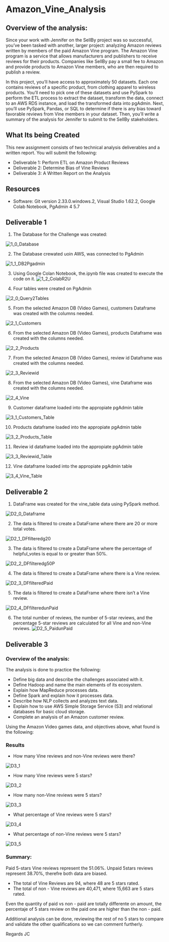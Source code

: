 # Amazon_Vine_Analysis

## Overview of the analysis:
Since your work with Jennifer on the SellBy project was so successful, you’ve been tasked with another, larger project: analyzing Amazon reviews written by members of the paid Amazon Vine program. The Amazon Vine program is a service that allows manufacturers and publishers to receive reviews for their products. Companies like SellBy pay a small fee to Amazon and provide products to Amazon Vine members, who are then required to publish a review.

In this project, you’ll have access to approximately 50 datasets. Each one contains reviews of a specific product, from clothing apparel to wireless products. You’ll need to pick one of these datasets and use PySpark to perform the ETL process to extract the dataset, transform the data, connect to an AWS RDS instance, and load the transformed data into pgAdmin. Next, you’ll use PySpark, Pandas, or SQL to determine if there is any bias toward favorable reviews from Vine members in your dataset. Then, you’ll write a summary of the analysis for Jennifer to submit to the SellBy stakeholders.

## What Its being Created
This new assignment consists of two technical analysis deliverables and a written report. You will submit the following:

- Deliverable 1: Perform ETL on Amazon Product Reviews
- Deliverable 2: Determine Bias of Vine Reviews
- Deliverable 3: A Written Report on the Analysis

## Resources
- Software: Git version 2.33.0.windows.2, Visual Studio 1.62.2, Google Colab Notebook, PgAdmin 4 5.7

## Deliverable 1

1. The Database for the Challenge was created:

![1_0_Database](https://github.com/Jcreye75/Amazon_Vine_Analysis/blob/9771894c4e2aa76bd68708ffa376fcfbf7040ba5/Resources/1_0_Database.png)

2. The Database crewated uoin AWS, was connected to PgAdmin

![1_1_DB2Pgadmin](https://github.com/Jcreye75/Amazon_Vine_Analysis/blob/9771894c4e2aa76bd68708ffa376fcfbf7040ba5/Resources/1_1_DB2Pgadmin.png)

3. Using Google Colan Notebook, the.ipynb file was created to execute the code on it.
![1_2_ColabR2U](https://github.com/Jcreye75/Amazon_Vine_Analysis/blob/9771894c4e2aa76bd68708ffa376fcfbf7040ba5/Resources/1_2_ColabR2U.png)

4. Four tables were created on PgAdmin

![2_0_Query2Tables](https://github.com/Jcreye75/Amazon_Vine_Analysis/blob/9771894c4e2aa76bd68708ffa376fcfbf7040ba5/Resources/2_0_Query2Tables.png)

5. From the selected Amazon DB (Video Games), customers Dataframe was created with the columns needed.

![2_1_Customers](https://github.com/Jcreye75/Amazon_Vine_Analysis/blob/9771894c4e2aa76bd68708ffa376fcfbf7040ba5/Resources/2_1_Customers.png)

6. From the selected Amazon DB (Video Games), products Dataframe was created with the columns needed.

![2_2_Products](https://github.com/Jcreye75/Amazon_Vine_Analysis/blob/9771894c4e2aa76bd68708ffa376fcfbf7040ba5/Resources/2_2_Products.png)

7. From the selected Amazon DB (Video Games), review id Dataframe was created with the columns needed.

![2_3_Reviewid](https://github.com/Jcreye75/Amazon_Vine_Analysis/blob/9771894c4e2aa76bd68708ffa376fcfbf7040ba5/Resources/2_3_Reviewid.png)

8. From the selected Amazon DB (Video Games), vine Dataframe was created with the columns needed.

![2_4_Vine](https://github.com/Jcreye75/Amazon_Vine_Analysis/blob/9771894c4e2aa76bd68708ffa376fcfbf7040ba5/Resources/2_4_Vine.png)

9. Customer dataframe loaded into the appropiate pgAdmin table

![3_1_Customers_Table](https://github.com/Jcreye75/Amazon_Vine_Analysis/blob/9771894c4e2aa76bd68708ffa376fcfbf7040ba5/Resources/3_1_Customers_Table.png)

10. Products dataframe loaded into the appropiate pgAdmin table

![3_2_Products_Table](https://github.com/Jcreye75/Amazon_Vine_Analysis/blob/9771894c4e2aa76bd68708ffa376fcfbf7040ba5/Resources/3_2_Products_Table.png)

11. Review id dataframe loaded into the appropiate pgAdmin table

![3_3_Reviewid_Table](https://github.com/Jcreye75/Amazon_Vine_Analysis/blob/9771894c4e2aa76bd68708ffa376fcfbf7040ba5/Resources/3_3_Reviewid_Table.png)

12. Vine dataframe loaded into the appropiate pgAdmin table

![3_4_Vine_Table](https://github.com/Jcreye75/Amazon_Vine_Analysis/blob/9771894c4e2aa76bd68708ffa376fcfbf7040ba5/Resources/3_4_Vine_Table.png)

## Deliverable 2
1. DataFrame was created for the vine_table data using PySpark method.

![D2_0_Dataframe](https://github.com/Jcreye75/Amazon_Vine_Analysis/blob/7ddc78f43eae47fdcb5761400c3d2bef34d4a0b2/Resources/D2_0_Dataframe.png)

2. The data is filtered to create a DataFrame where there are 20 or more total votes.

![D2_1_DFfilteredg20](https://github.com/Jcreye75/Amazon_Vine_Analysis/blob/7ddc78f43eae47fdcb5761400c3d2bef34d4a0b2/Resources/D2_1_DFfilteredg20.png)

3. The data is filtered to create a DataFrame where the percentage of helpful_votes is equal to or greater than 50%.

![D2_2_DFfilteredg50P](https://github.com/Jcreye75/Amazon_Vine_Analysis/blob/7ddc78f43eae47fdcb5761400c3d2bef34d4a0b2/Resources/D2_2_DFfilteredg50P.png)

4. The data is filtered to create a DataFrame where there is a Vine review. 

![D2_3_DFfilteredPaid](https://github.com/Jcreye75/Amazon_Vine_Analysis/blob/7ddc78f43eae47fdcb5761400c3d2bef34d4a0b2/Resources/D2_3_DFfilteredPaid.png)

5. The data is filtered to create a DataFrame where there isn’t a Vine review.

![D2_4_DFfilteredunPaid](https://github.com/Jcreye75/Amazon_Vine_Analysis/blob/7ddc78f43eae47fdcb5761400c3d2bef34d4a0b2/Resources/D2_4_DFfilteredunPaid.png)

6. The total number of reviews, the number of 5-star reviews, and the percentage 5-star reviews are calculated for all Vine and non-Vine reviews.
![D2_5_PaidunPaid](https://github.com/Jcreye75/Amazon_Vine_Analysis/blob/7ddc78f43eae47fdcb5761400c3d2bef34d4a0b2/Resources/D2_5_PaidunPaid.png)

## Deliverable 3

### Overview of the analysis: 

The analysis is done to practice the following:
- Define big data and describe the challenges associated with it.
- Define Hadoop and name the main elements of its ecosystem.
- Explain how MapReduce processes data.
- Define Spark and explain how it processes data.
- Describe how NLP collects and analyzes text data.
- Explain how to use AWS Simple Storage Service (S3) and relational databases for basic cloud storage.
- Complete an analysis of an Amazon customer review.

Using the Amazon Video games data, and objectives above, what found is the following:

### Results

- How many Vine reviews and non-Vine reviews were there?

![D3_1](https://github.com/Jcreye75/Amazon_Vine_Analysis/blob/7ddc78f43eae47fdcb5761400c3d2bef34d4a0b2/Resources/D3_1.png)

- How many Vine reviews were 5 stars?

![D3_2](https://github.com/Jcreye75/Amazon_Vine_Analysis/blob/7ddc78f43eae47fdcb5761400c3d2bef34d4a0b2/Resources/D3_2.png)

- How many non-Vine reviews were 5 stars?

![D3_3](https://github.com/Jcreye75/Amazon_Vine_Analysis/blob/7ddc78f43eae47fdcb5761400c3d2bef34d4a0b2/Resources/D3_3.png)

- What percentage of Vine reviews were 5 stars? 

![D3_4](https://github.com/Jcreye75/Amazon_Vine_Analysis/blob/7ddc78f43eae47fdcb5761400c3d2bef34d4a0b2/Resources/D3_4.png)

- What percentage of non-Vine reviews were 5 stars?

![D3_5](https://github.com/Jcreye75/Amazon_Vine_Analysis/blob/7ddc78f43eae47fdcb5761400c3d2bef34d4a0b2/Resources/D3_5.png)


### Summary: 

Paid 5-stars Vine reviews represent the 51.06%. Unpaid 5stars reviews represent 38.70%, therefre both data are biased.
- The total of Vine Reviews are 94, where 48 are 5 stars rated.
- The total of non - Vine reviews are 40,471, where 15,663 are 5 stars rated.

Even the quantity of paid vs non - paid are totally differente on amount, the percentaje of 5 stars review on the paid one are higher than the non - paid.

Additional analysis can be done, reviewing the rest of no 5 stars to compare and validate the other qualifications so we can comment furtherly.

Regards
JC



